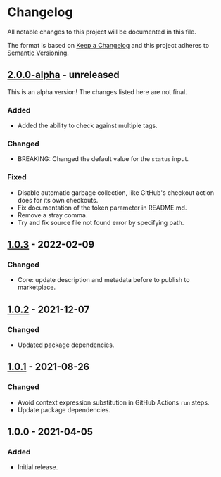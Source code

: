# Changelog

All notable changes to this project will be documented in this file.

The format is based on [Keep a Changelog](https://keepachangelog.com/en/1.0.0/)
and this project adheres to [Semantic Versioning](https://semver.org/spec/v2.0.0.html).

## [2.0.0-alpha] - unreleased

This is an alpha version! The changes listed here are not final.

### Added
- Added the ability to check against multiple tags.

### Changed
- BREAKING: Changed the default value for the `status` input.

### Fixed
- Disable automatic garbage collection, like GitHub's checkout action does for its own checkouts.
- Fix documentation of the token parameter in README.md.
- Remove a stray comma.
- Try and fix source file not found error by specifying path.

## [1.0.3] - 2022-02-09
### Changed
- Core: update description and metadata before to publish to marketplace.

## [1.0.2] - 2021-12-07
### Changed
- Updated package dependencies.

## [1.0.1] - 2021-08-26
### Changed
- Avoid context expression substitution in GitHub Actions `run` steps.
- Update package dependencies.

## 1.0.0 - 2021-04-05
### Added
- Initial release.

[2.0.0-alpha]: https://github.com/Automattic/action-pr-is-up-to-date/compare/v1.0.3...v2.0.0-alpha
[1.0.3]: https://github.com/Automattic/action-pr-is-up-to-date/compare/v1.0.2...v1.0.3
[1.0.2]: https://github.com/Automattic/action-pr-is-up-to-date/compare/v1.0.1...v1.0.2
[1.0.1]: https://github.com/Automattic/action-pr-is-up-to-date/compare/v1.0.0...v1.0.1
